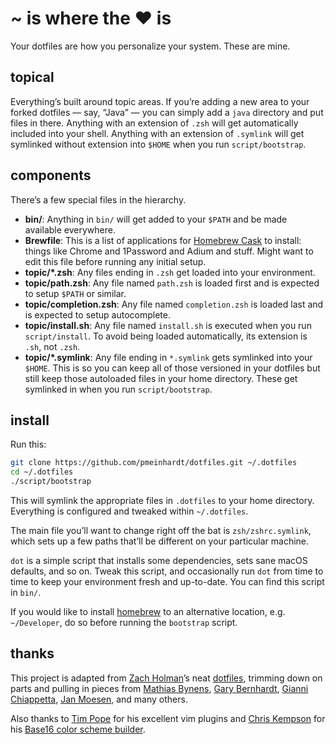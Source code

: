 # ~ is where the ♥ is

Your dotfiles are how you personalize your system. These are mine.

## topical

Everything’s built around topic areas. If you’re adding a new area to your forked dotfiles — say, “Java” — you can simply add a `java` directory and put files in there. Anything with an extension of `.zsh` will get automatically included into your shell. Anything with an extension of `.symlink` will get symlinked without extension into `$HOME` when you run `script/bootstrap`.

## components

There’s a few special files in the hierarchy.

- **bin/**: Anything in `bin/` will get added to your `$PATH` and be made available everywhere.
- **Brewfile**: This is a list of applications for [Homebrew Cask](https://caskroom.github.io) to install: things like Chrome and 1Password and Adium and stuff. Might want to edit this file before running any initial setup.
- **topic/\*.zsh**: Any files ending in `.zsh` get loaded into your environment.
- **topic/path.zsh**: Any file named `path.zsh` is loaded first and is expected to setup `$PATH` or similar.
- **topic/completion.zsh**: Any file named `completion.zsh` is loaded last and is expected to setup autocomplete.
- **topic/install.sh**: Any file named `install.sh` is executed when you run `script/install`. To avoid being loaded automatically, its extension is `.sh`, not `.zsh`.
- **topic/\*.symlink**: Any file ending in `*.symlink` gets symlinked into your `$HOME`. This is so you can keep all of those versioned in your dotfiles but still keep those autoloaded files in your home directory. These get symlinked in when you run `script/bootstrap`.

## install

Run this:

```sh
git clone https://github.com/pmeinhardt/dotfiles.git ~/.dotfiles
cd ~/.dotfiles
./script/bootstrap
```

This will symlink the appropriate files in `.dotfiles` to your home directory. Everything is configured and tweaked within `~/.dotfiles`.

The main file you’ll want to change right off the bat is `zsh/zshrc.symlink`, which sets up a few paths that’ll be different on your particular machine.

`dot` is a simple script that installs some dependencies, sets sane macOS defaults, and so on. Tweak this script, and occasionally run `dot` from time to time to keep your environment fresh and up-to-date. You can find this script in `bin/`.

If you would like to install [homebrew](https://github.com/Homebrew/homebrew) to an alternative location, e.g. `~/Developer`, do so before running the `bootstrap` script.

## thanks

This project is adapted from [Zach Holman](https://github.com/holman)’s neat [dotfiles](https://github.com/holman/dotfiles), trimming down on parts and pulling in pieces from [Mathias Bynens](https://github.com/mathiasbynens/dotfiles), [Gary Bernhardt](https://github.com/garybernhardt/dotfiles), [Gianni Chiappetta](https://github.com/gf3/dotfiles), [Jan Moesen](https://github.com/janmoesen/tilde), and many others.

Also thanks to [Tim Pope](https://github.com/tpope/) for his excellent vim plugins and [Chris Kempson](https://github.com/chriskempson) for his [Base16 color scheme builder](https://github.com/chriskempson/base16-builder).
